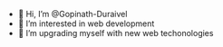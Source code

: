 - 👋 Hi, I’m @Gopinath-Duraivel
- 👀 I’m interested in web development
- 🌱 I’m upgrading myself with new web techonologies

<!---
Gopinath-Duraivel/Gopinath-Duraivel is a ✨ special ✨ repository because its `README.md` (this file) appears on your GitHub profile.
You can click the Preview link to take a look at your changes.
--->
